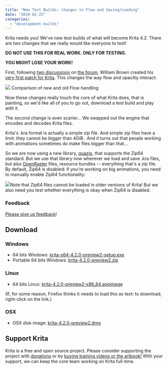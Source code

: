 ```yaml
---
title: "New Test Builds: changes to Flow and Saving/Loading"
date: "2019-01-25"
categories: 
  - "development-builds"
---
```


Krita needs you! We've new test builds of what will become Krita 4.2. There are two changes that we really would like everyone to test!

**DO NOT USE THIS FOR REAL WORK. ONLY FOR TESTING.**

**YOU MIGHT LOSE YOUR WORK!**

First, following [two discussions](https://forum.kde.org/viewtopic.php?f=288&t=136165) on [the forum](https://forum.kde.org/viewtopic.php?f=139&t=152017), William Brown created his [very first patch for Krita](https://phabricator.kde.org/D18467). This changes the way flow and opacitiy interact:

[![](/images/posts/2019/image-1024x768.png)](https://krita.org/wp-content/uploads/2019/01/image.png) Comparison of new and old Flow handling

Now these changes really touch the core of what Krita does, that is painting, so we'd like all of you to go out, download a test build and play with it.

The second change is even scarier... We swapped out the engine that encodes and decodes Krita files.

Krita's .kra format is actually a simple zip file. And simple zip files have a limit: they cannot be bigger than 4GiB.  And it turns out that people working with animations sometimes do make files bigger than that...

So we are now using a new library, [quazip](https://stachenov.github.io/quazip/), that supports the Zip64 standard. But we use that library now wherever we load and save .kra files, but also [OpenRaster](https://www.openraster.org/) files, resource bundles -- everything that's a zip file. By default, Zip64 is disabled: if you're working on big animations, you need to manually enable Zip64 functionality:

[![](/images/posts/2019/zip64.png)](https://krita.org/wp-content/uploads/2019/01/zip64.png)Note that Zip64 files cannot be loaded in older versions of Krita! But we also need you test whether everything is okay when Zip64 is disabled.

### Feedback

[Please give us feedback](https://docs.google.com/forms/d/1TsmYcfM6Gp9FOAl9ybSPRM5sOdaztwaTvjoboaIq4Ec)!

## Download

### Windows

- 64 bits Windows: [krita-x64-4.2.0-preview2-setup.exe](https://download.kde.org/unstable/krita/4.2.0-preview2/krita-4.2.0-preview2-setup.exe)
- Portable 64 bits Windows: [krita-4.2.0-preview2.zip](https://download.kde.org/unstable/krita/4.2.0-preview2/krita-4.2.0-preview2.zip)

### Linux

- 64 bits Linux: [krita-4.2.0-preview2-x86\_64.appimage](https://download.kde.org/unstable/krita/4.2.0-preview2/krita-4.2.0-preview2.appimage)

(If, for some reason, Firefox thinks it needs to load this as text: to download, right-click on the link.)

### OSX

- OSX disk image: [krita-4.2.0-preview2.dmg](https://download.kde.org/unstable/krita/4.2.0-preview2/krita-4.2.0-preview2.dmg)

## Support Krita

Krita is a free and open source project. Please consider supporting the project with [donations](/support-us/donations/) or by [buying training videos or the artbook!](/support-us/shop) With your support, we can keep the core team working on Krita full-time.
